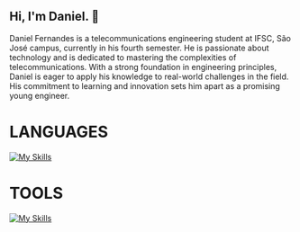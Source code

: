 ## Hi, I'm Daniel. 👋
Daniel Fernandes is a telecommunications engineering student at IFSC, São José campus, currently in his fourth semester. He is passionate about technology and is dedicated to mastering the complexities of telecommunications. With a strong foundation in engineering principles, Daniel is eager to apply his knowledge to real-world challenges in the field. His commitment to learning and innovation sets him apart as a promising young engineer.
# LANGUAGES
[![My Skills](https://skillicons.dev/icons?i=c,java,matlab,python)](https://skillicons.dev)  
# TOOLS 
[![My Skills](https://skillicons.dev/icons?i=linux,vscode,clion,git,cmake)](https://skillicons.dev)




